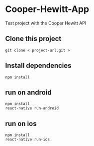# Cooper-Hewitt-App
Test project with the Cooper Hewitt API

## Clone this project
```
git clone < project-url.git >
```

## Install dependencies
```
npm install
```

## run on android
```
npm install
react-native run-android
```

## run on ios
```
npm install
react-native run-ios
```